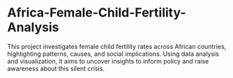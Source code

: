 # Africa-Female-Child-Fertility-Analysis
This project investigates female child fertility rates across African countries, highlighting patterns, causes, and social implications. Using data analysis and visualization, it aims to uncover insights to inform policy and raise awareness about this silent crisis.
